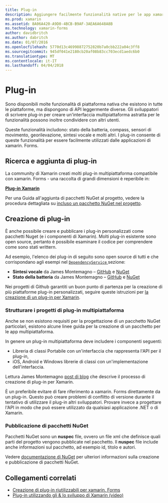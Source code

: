 ```yaml
---
title: Plug-in
description: Aggiungere facilmente funzionalità native per le app xamarin. Forms
ms.prod: xamarin
ms.assetid: 8A06A420-A9D0-4BCB-B9AF-3AEA6A648A8B
ms.technology: xamarin-forms
author: davidbritch
ms.author: dabritch
ms.date: 01/07/2016
ms.openlocfilehash: 5770d13c46998872752820b7a0cbb222a04c3ff8
ms.sourcegitcommit: 945df041e2180cb20af08b83cc703ecd1aedc6b0
ms.translationtype: MT
ms.contentlocale: it-IT
ms.lasthandoff: 04/04/2018
---
```

# <a name="plugins"></a>Plug-in

Sono disponibili molte funzionalità di piattaforma nativa che esistono in tutte le piattaforme, ma dispongono di API leggermente diverse. Gli sviluppatori di scrivere plug-in per creare un'interfaccia multipiattaforma astratta per le funzionalità possono inoltre condividere con altri utenti.

Queste funzionalità includono: stato della batteria, compass, sensori di movimento, georilevazione, sintesi vocale e molti altri. I plug-in consente di queste funzionalità per essere facilmente utilizzati dalle applicazioni di xamarin. Forms.

## <a name="finding-and-adding-plugins"></a>Ricerca e aggiunta di plug-in

La community di Xamarin creati molti plug-in multipiattaforma compatibile con xamarin. Forms - una raccolta di grandi dimensioni è reperibile in:

[**Plug-in Xamarin**](https://github.com/xamarin/plugins)

Per una Guida all'aggiunta di pacchetti NuGet al progetto, vedere la procedura dettagliata su [incluso un pacchetto NuGet nel progetto](/visualstudio/mac/nuget-walkthrough/).


## <a name="creating-plugins"></a>Creazione di plug-in

È anche possibile creare e pubblicare i plug-in personalizzati come pacchetti Nuget (e i componenti di Xamarin). Molti plug-in esistente sono open source, pertanto è possibile esaminare il codice per comprendere come sono stati writtern.

Ad esempio, l'elenco dei plug-in di seguito sono open source di tutti e che corrispondano agli esempi nel [ `DependencyService` ](~/xamarin-forms/app-fundamentals/dependency-service/index.md) sezione:

- **Sintesi vocale** da James Montemagno &ndash; [GitHub](https://github.com/jamesmontemagno/Xamarin.Plugins/tree/master/TextToSpeech) e [NuGet](https://www.nuget.org/packages/Xam.Plugin.Battery)
- **Stato della batteria** da James Montemagno &ndash; [GitHub](https://github.com/jamesmontemagno/Xamarin.Plugins/tree/master/Battery) e [NuGet](https://www.nuget.org/packages/Xam.Plugins.TextToSpeech/)

Nei progetti di Github garantiti un buon punto di partenza per la creazione di più piattaforme plug-in personalizzati, seguire queste istruzioni per [la creazione di un plug-in per Xamarin](https://github.com/xamarin/plugins#create-a-plugin-for-xamarin).

### <a name="structuring-cross-platform-plugin-projects"></a>Strutturare i progetti di plug-in multipiattaforma

Anche se non esistono requisiti per la progettazione di un pacchetto NuGet particolari, esistono alcune linee guida per la creazione di un pacchetto per le app multipiattaforma.

In genere un plug-in multipiattaforma deve includere i componenti seguenti:

- Libreria di classi Portabile con un'interfaccia che rappresenta l'API per il plug-in,
- iOS, Android e Windows librerie di classi con un'implementazione dell'interfaccia.

Lettura James Montemagno [post di blog](https://blog.xamarin.com/creating-reusable-plugins-for-xamarin-forms/) che descrive il processo di creazione di plug-in per Xamarin.

È un preferibile evitare di fare riferimento a xamarin. Forms direttamente da un plug-in.
Questo può creare problemi di conflitto di versione durante il tentativo di utilizzare il plug-in altri sviluppatori. Provare invece a progettare l'API in modo che può essere utilizzato da qualsiasi applicazione .NET o di Xamarin.

### <a name="publishing-nuget-packages"></a>Pubblicazione di pacchetti NuGet

Pacchetti NuGet sono un **nuspec** file, ovvero un file xml che definisce quali parti del progetto vengono pubblicate nel pacchetto. Il **nuspec** file include anche informazioni sul pacchetto, ad esempio id, titolo e autori.

Vedere [documentazione di NuGet](http://docs.nuget.org/create/creating-and-publishing-a-package) per ulteriori informazioni sulla creazione e pubblicazione di pacchetti NuGet.


## <a name="related-links"></a>Collegamenti correlati

- [Creazione di plug-in riutilizzabili per xamarin. Forms](https://blog.xamarin.com/creating-reusable-plugins-for-xamarin-forms)
- [Plug-in utilizzando gli & lo sviluppo di Xamarin (video)](https://university.xamarin.com/guestlectures/using-developing-plugins-for-xamarin)
